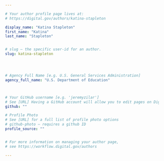 ```yaml
---

# Your author profile page lives at:
# https://digital.gov/authors/katina-stapleton

display_name: "Katina Stapleton"
first_name: "Katina"
last_name: "Stapleton"


# slug — the specific user-id for an author.
slug: katina-stapleton




# Agency Full Name [e.g. U.S. General Services Administration]
agency_full_name: "U.S. Department of Education"



# Your GitHub username [e.g. 'jeremyzilar']
# See [URL] Having a GitHub account will allow you to edit pages on DigitalGov. The image used in your GitHub account can also be used to populate your digital.gov profile photo.
github: ""

# Profile Photo
# See [URL] for a full list of profile photo options
# github-photo — requires a github ID
profile_source: ""


# For more information on managing your author page,
# see https://workflow.digital.gov/authors

---
```


